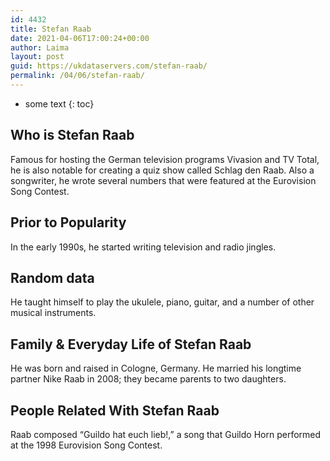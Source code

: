 ```yaml
---
id: 4432
title: Stefan Raab
date: 2021-04-06T17:00:24+00:00
author: Laima
layout: post
guid: https://ukdataservers.com/stefan-raab/
permalink: /04/06/stefan-raab/
---
```


* some text
{: toc}


## Who is Stefan Raab
                  
                  
                  
Famous for hosting the German television programs Vivasion and TV Total, he is also notable for creating a quiz show called Schlag den Raab. Also a songwriter, he wrote several numbers that were featured at the Eurovision Song Contest.
                  
              
            
              
            
                
                
                
## Prior to Popularity
                  
                  
                  
In the early 1990s, he started writing television and radio jingles.
                  
              
            
              
            
                
                
                
## Random data
                  
                  
                  
He taught himself to play the ukulele, piano, guitar, and a number of other musical instruments.
                  
              
            
              
            
                
                
                
## Family & Everyday Life of Stefan Raab
                  
                  
                  
He was born and raised in Cologne, Germany. He married his longtime partner Nike Raab in 2008; they became parents to two daughters.
                  
              
            
              
            
                
                
                
## People Related With Stefan Raab
                  
                  
                  
Raab composed &#8220;Guildo hat euch lieb!,&#8221; a song that Guildo Horn performed at the 1998 Eurovision Song Contest.
                  
              
            
              
            
                
              
            
              
              
            
            
              
            
          
          
          